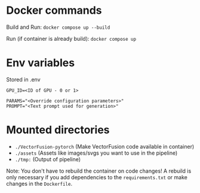 # Docker commands

Build and Run: ```docker compose up --build```

Run (if container is already build): ```docker compose up```

# Env variables

Stored in .env

```dosini
GPU_ID=<ID of GPU - 0 or 1>

PARAMS="<Override configuration parameters>"
PROMPT="<Text prompt used for generation>"
```

# Mounted directories

- ```./VectorFusion-pytorch``` (Make VectorFusion code available in container)
- ```./assets``` (Assets like images/svgs you want to use in the pipeline)
- ```./tmp:``` (Output of pipeline)

Note: You don't have to rebuild the container on code changes! A rebuild is only necessary if you add dependencies to the ```requirements.txt``` or make changes in the ```Dockerfile```.